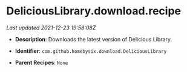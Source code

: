 # DeliciousLibrary.download.recipe

_Last updated 2021-12-23 19:58:08Z_

- **Description**: Downloads the latest version of Delicious Library.

- **Identifier**: `com.github.homebysix.download.DeliciousLibrary`

- **Parent Recipes**: `None`